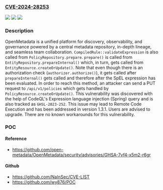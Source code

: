 ### [CVE-2024-28253](https://cve.mitre.org/cgi-bin/cvename.cgi?name=CVE-2024-28253)
![](https://img.shields.io/static/v1?label=Product&message=OpenMetadata&color=blue)
![](https://img.shields.io/static/v1?label=Version&message=%3D%20%3C%201.3.1%20&color=brighgreen)
![](https://img.shields.io/static/v1?label=Vulnerability&message=CWE-94%3A%20Improper%20Control%20of%20Generation%20of%20Code%20('Code%20Injection')&color=brighgreen)

### Description

OpenMetadata is a unified platform for discovery, observability, and governance powered by a central metadata repository, in-depth lineage, and seamless team collaboration. `CompiledRule::validateExpression` is also called from `PolicyRepository.prepare`. `prepare()` is called from `EntityRepository.prepareInternal()` which, in turn, gets called from `EntityResource.createOrUpdate()`. Note that even though there is an authorization check (`authorizer.authorize()`), it gets called after `prepareInternal()` gets called and therefore after the SpEL expression has been evaluated. In order to reach this method, an attacker can send a PUT request to `/api/v1/policies` which gets handled by `PolicyResource.createOrUpdate()`. This vulnerability was discovered with the help of CodeQL's Expression language injection (Spring) query and is also tracked as `GHSL-2023-252`. This issue may lead to Remote Code Execution and has been addressed in version 1.3.1. Users are advised to upgrade. There are no known workarounds for this vulnerability.

### POC

#### Reference
- https://github.com/open-metadata/OpenMetadata/security/advisories/GHSA-7vf4-x5m2-r6gr

#### Github
- https://github.com/NaInSec/CVE-LIST
- https://github.com/wy876/POC

